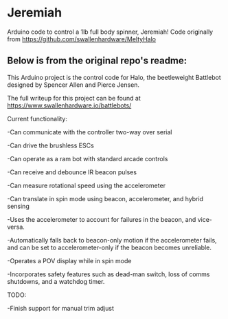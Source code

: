# Jeremiah
Arduino code to control a 1lb full body spinner, Jeremiah!
Code originally from https://github.com/swallenhardware/MeltyHalo

## Below is from the original repo's readme:

This Arduino project is the control code for Halo, the beetleweight Battlebot designed by Spencer Allen and Pierce Jensen.

The full writeup for this project can be found at https://www.swallenhardware.io/battlebots/


Current functionality:

-Can communicate with the controller two-way over serial

-Can drive the brushless ESCs

-Can operate as a ram bot with standard arcade controls

-Can receive and debounce IR beacon pulses

-Can measure rotational speed using the accelerometer

-Can translate in spin mode using beacon, accelerometer, and hybrid sensing

-Uses the accelerometer to account for failures in the beacon, and vice-versa.

-Automatically falls back to beacon-only motion if the accelerometer fails, and can be set to accelerometer-only if the beacon becomes unreliable.

-Operates a POV display while in spin mode

-Incorporates safety features such as dead-man switch, loss of comms shutdowns, and a watchdog timer.


TODO:

-Finish support for manual trim adjust
